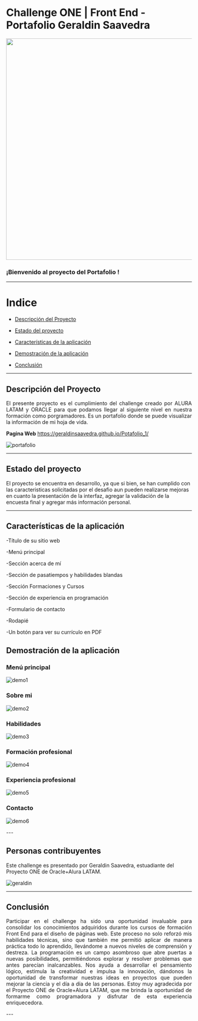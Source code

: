 # Challenge ONE | Front End -  Portafolio Geraldin Saavedra

<p align="center" >
     <img width="600" heigth="600" src="https://github.com/GeraldinSaavedra/Potafolio_1/blob/main/assets/mi%20portafolio.png">
</p>


### ¡Bienvenido al proyecto del Portafolio !
---
# Indice 

- [Descripción del Proyecto](#descripción-del-proyecto)

- [Estado del proyecto](#estado-del-proyecto)

- [Características de la aplicación](#características-de-la-aplicación)

- [Demostración de la aplicación](#demostración-de-la-aplicación)

- [Conclusión](#conclusión)

---

## Descripción del Proyecto 

<p align="justify">
El presente proyecto es el cumplimiento del challenge creado por ALURA LATAM y ORACLE para que podamos llegar al siguiente nivel en nuestra formación como porgramadores. Es un portafolio donde se puede visualizar la información de mi hoja de vida.
     
**Pagina Web**
https://geraldinsaavedra.github.io/Potafolio_1/

![portafolio](https://github.com/GeraldinSaavedra/Potafolio_1/blob/main/assets/Captura.PNG)

</p>

---
## Estado del proyecto

El proyecto se encuentra en desarrollo, ya que si bien, se han cumplido con las caracteristicas solicitadas por el desafio aun pueden realizarse mejoras en cuanto la presentación de la interfaz, agregar la validación de la encuesta final y agregar más información personal.


---
## Características de la aplicación

-Título de su sitio web

-Menú principal

-Sección acerca de mí

-Sección de pasatiempos y habilidades blandas

-Sección Formaciones y Cursos

-Sección de experiencia en programación

-Formulario de contacto

-Rodapié

-Un botón para ver su currículo en PDF

## Demostración de la aplicación

 <p align="center">

### Menú principal
![demo1](https://github.com/GeraldinSaavedra/Potafolio_1/blob/main/assets/menu.PNG)


### Sobre mi

![demo2](https://github.com/GeraldinSaavedra/Potafolio_1/blob/main/assets/sobre%20mi.PNG)

### Habilidades

![demo3](https://github.com/GeraldinSaavedra/Potafolio_1/blob/main/assets/habilidades.PNG)

### Formación profesional
![demo4](https://github.com/GeraldinSaavedra/Potafolio_1/blob/main/assets/formacion.PNG)

### Experiencia profesional
![demo5](https://github.com/GeraldinSaavedra/Potafolio_1/blob/main/assets/experiencia.PNG)

### Contacto
![demo6](https://github.com/GeraldinSaavedra/Potafolio_1/blob/main/assets/contacto.PNG)


</p>
---

## Personas contribuyentes

Este challenge es presentado por Geraldin Saavedra, estuadiante del Proyecto ONE de Oracle+Alura LATAM.

![geraldin](https://github.com/GeraldinSaavedra/challenge_geraldin/blob/df50c0e0f35b2890649d08b80b3353567722a33c/Captura%20de%20pantalla%202024-08-03%20093003.png)

---

## Conclusión
<p align="justify">
Participar en el challenge ha sido una oportunidad invaluable para consolidar los conocimientos adquiridos durante los cursos de formación Front End para el diseño de páginas web. Este proceso no solo reforzó mis habilidades técnicas, sino que también me permitió aplicar de manera práctica todo lo aprendido, llevándome a nuevos niveles de comprensión y destreza. 
La programación es un campo asombroso que abre puertas a nuevas posibilidades, permitiéndonos explorar y resolver problemas que antes parecían inalcanzables. Nos ayuda a desarrollar el pensamiento lógico, estimula la creatividad e impulsa la innovación, dándonos la oportunidad de transformar nuestras ideas en proyectos que pueden mejorar la ciencia y el día a día de las personas. Estoy muy agradecida por el Proyecto ONE de Oracle+Alura LATAM, que me brinda la oportunidad de formarme como programadora y disfrutar de esta experiencia enriquecedora.
</p>
---
